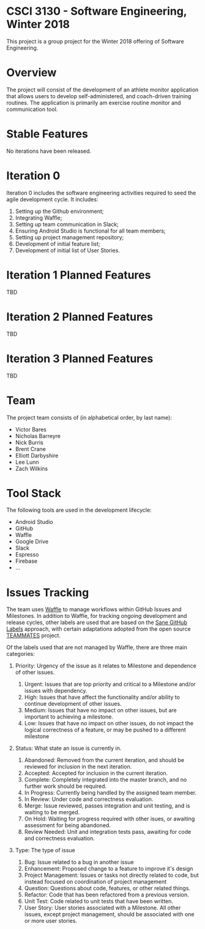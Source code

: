 # CSCI 3130 - Software Engineering, Winter 2018
This project is a group project for the Winter 2018 offering of Software Engineering.

# Overview

The project will consist of the development of an athlete monitor application that allows users to develop self-administered, and coach-driven training routines.  The application is primarily am exercise routine monitor and communication tool.

# Stable Features

No iterations have been released.

# Iteration 0

Iteration 0 includes the software engineering activities required to seed the agile development cycle.  It includes:

1. Setting up the Github environment;
1. Integrating Waffle;
1. Setting up team communication in Slack;
1. Ensuring Android Studio is functional for all team members;
1. Setting up project management repository; 
1. Development of initial feature list;
1. Development of initial list of User Stories.

# Iteration 1 Planned Features

TBD

# Iteration 2 Planned Features

TBD

# Iteration 3 Planned Features

TBD

# Team
The project team consists of (in alphabetical order, by last name):

* Victor Bares
* Nicholas Barreyre
* Nick Burris
* Brent Crane
* Elliott Darbyshire
* Lee Lunn
* Zach Wilkins

# Tool Stack
The following tools are used in the development lifecycle:

* Android Studio
* GitHub
* Waffle
* Google Drive
* Slack
* Espresso
* Firebase
* ...

# Issues Tracking

The team uses [Waffle](https://waffle.io/NicholasBarreyre/SEProject) to manage workflows within GitHub Issues and Milestones.  In addition to Waffle, for tracking ongoing development and release cycles, other labels are used that are based on the [Sane GitHub Labels](https://medium.com/@dave_lunny/sane-github-labels-c5d2e6004b63) approach, with certain adaptations adopted from the open source [TEAMMATES](https://github.com/TEAMMATES/teammates) project.

Of the labels used that are not managed by Waffle, there are three main categories:

1. Priority: Urgency of the issue as it relates to Milestone and dependence of other issues. 
   1. Urgent: Issues that are top priority and critical to a Milestone and/or issues with dependency.
   1. High: Issues that have affect the functionality and/or ability to continue development of other issues.
   1. Medium: Issues that have no impact on other issues, but are important to achieving a milestone.
   1. Low: Issues that have no impact on other issues, do not impact the logical correctness of a feature, or may be pushed to a different milestone

1. Status: What state an issue is currently in.
   1. Abandoned: Removed from the current iteration, and should be reviewed for inclusion in the next iteration.
   1. Accepted: Accepted for inclusion in the current iteration.
   1. Complete: Completely integrated into the master branch, and no further work should be required.
   1. In Progress: Currently being handled by the assigned team member.
   1. In Review: Under code and correctness evaluation.
   1. Merge: Issue reviewed, passes integration and unit testing, and is waiting to be merged.
   1. On Hold: Waiting for progress required with other isues, or awaiting assessment for being abandoned.
   1. Review Needed: Unit and integration tests pass, awaiting for code and correctness evaluation.

1. Type: The type of issue
   1. Bug: Issue related to a bug in another issue
   1. Enhancement: Proposed change to a feature to improve it's design
   1. Project Management: Issues or tasks not directly related to code, but instead focused on coordination of project management
   1. Question: Questions about code, features, or other related things.
   1. Refactor: Code that has been refactored from a previous version.
   1. Unit Test: Code related to unit tests that have been written.
   1. User Story: User stories associated with a Milestone.  All other issues, except project management, should be associated with one or more user stories.
